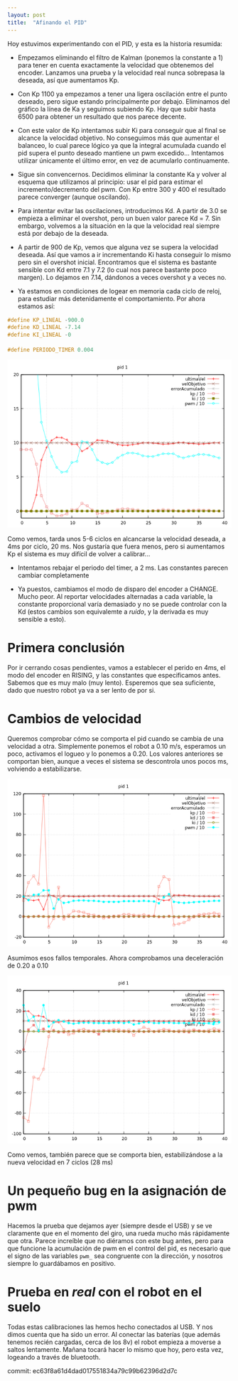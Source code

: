 ```yaml
---
layout: post
title:  "Afinando el PID"
---
```


Hoy estuvimos experimentando con el PID, y esta es la historia resumida:

- Empezamos eliminando el filtro de Kalman (ponemos la constante a 1) para tener
en cuenta exactamente la velocidad que obtenemos del encoder. Lanzamos una prueba
y la velocidad real nunca sobrepasa la deseada, así que aumentamos Kp.

- Con Kp 1100 ya empezamos a tener una ligera oscilación entre el punto deseado, pero
sigue estando principalmente por debajo. Eliminamos del gráfico la línea de Ka y
seguimos subiendo Kp. Hay que subir hasta 6500 para obtener un resultado que nos
parece decente.

- Con este valor de Kp intentamos subir Ki para conseguir que al final se alcance
la velocidad objetivo. No conseguimos más que aumentar el balanceo, lo cual parece
lógico ya que la integral acumulada cuando el pid supera el punto deseado mantiene
un pwm excedido... Intentamos utilizar únicamente el último error, en vez de
acumularlo continuamente.

- Sigue sin convencernos. Decidimos eliminar la constante Ka y volver al esquema que
utilizamos al principio: usar el pid para estimar el incremento/decremento del
pwm. Con Kp entre 300 y 400 el resultado parece converger (aunque oscilando).

- Para intentar evitar las oscilaciones, introducimos Kd. A partir de 3.0 se empieza
a eliminar el overshot, pero un buen valor parece Kd = 7. Sin embargo, volvemos a la
situación en la que la velocidad real siempre está por debajo de la deseada.

- A partir de 900 de Kp, vemos que alguna vez se supera la velocidad deseada. Así que
vamos a ir incrementando Ki hasta conseguir lo mismo pero sin el overshot inicial. Encontramos
que el sistema es bastante sensible con Kd entre 7.1 y 7.2 (lo cual nos parece bastante
poco margen). Lo dejamos en 7.14, dándonos a veces overshot y a veces no.

- Ya estamos en condiciones de logear en memoria cada ciclo de reloj, para estudiar
más detenidamente el comportamiento. Por ahora estamos así:

```cpp
#define KP_LINEAL -900.0
#define KD_LINEAL -7.14
#define KI_LINEAL -0

#define PERIODO_TIMER 0.004
```

![pid2](../assets/2019-01-24-pid-2.png)

Como vemos, tarda unos 5-6 ciclos en alcancarse la velocidad deseada, a 4ms por ciclo,
20 ms. Nos gustaría que fuera menos, pero si aumentamos Kp el sistema es muy difícil
de volver a calibrar...

- Intentamos rebajar el periodo del timer, a 2 ms. Las constantes parecen cambiar completamente

- Ya puestos, cambiamos el modo de disparo del encoder a CHANGE. Mucho peor. Al reportar 
velocidades alternadas a cada variable, la constante proporcional varía demasiado y no se
puede controlar con la Kd (estos cambios son equivalemte a _ruido_, y la derivada es muy
sensible a esto).

# Primera conclusión

Por ir cerrando cosas pendientes, vamos a establecer el perido en 4ms, el modo del 
encoder en RISING, y las constantes que especificamos antes. Sabemos que
es muy malo (muy lento). Esperemos que sea suficiente, dado que nuestro robot ya va a ser
lento de por si.


# Cambios de velocidad

Queremos comprobar cómo se comporta el pid cuando se cambia de una velocidad a otra. Simplemente
ponemos el robot a 0.10 m/s, esperamos un poco, activamos el logueo y lo ponemos a 0.20. Los
valores anteriores se comportan bien, aunque a veces el sistema se descontrola unos pocos ms,
volviendo a estabilizarse.

![desestabilizacion](../assets/2019-01-24-pid-3.png)

Asumimos esos fallos temporales. Ahora comprobamos una deceleración de 0.20 a 0.10

![desaceleracion](../assets/2019-01-24-pid-4.png)

Como vemos, también parece que se comporta bien, estabilizándose a la nueva velocidad en 7 ciclos (28 ms)

# Un pequeño bug en la asignación de pwm

Hacemos la prueba que dejamos ayer (siempre desde el USB) y se ve claramente que en el momento del giro,
una rueda mucho más rápidamente que otra. Parece increíble que no diéramos con este bug antes, pero para
que funcione la acumulación de pwm en el control del pid, es necesario que el signo de las variables `pwm_` sea
congruente con la dirección, y nosotros siempre lo guardábamos en positivo.

# Prueba en _real_ con el robot en el suelo

Todas estas calibraciones las hemos hecho conectados al USB. Y nos dimos cuenta que ha sido un error. Al
conectar las baterías (que además tenemos recién cargadas, cerca de los 8v) el robot empieza a moverse a saltos
lentamente. Mañana tocará hacer lo mismo que hoy, pero esta vez, logeando a través de bluetooth.

commit: ec63f8a61d4dad017551834a79c99b62396d2d7c
